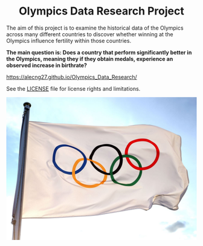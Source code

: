 
<p align="center">
  <h1 align="center">Olympics Data Research Project</h1>
  </p>

The aim of this project is to examine the historical data of the Olympics across many different countries to discover whether winning at the Olympics influence fertility within those countries.

**The main question is: Does a country that perform significantly better in the Olympics, meaning they if they obtain medals, experience an observed increase in birthrate?**

https://alecng27.github.io/Olympics_Data_Research/

See the [LICENSE](LICENSE) file for license rights and limitations.

![](olympics.jpg)
